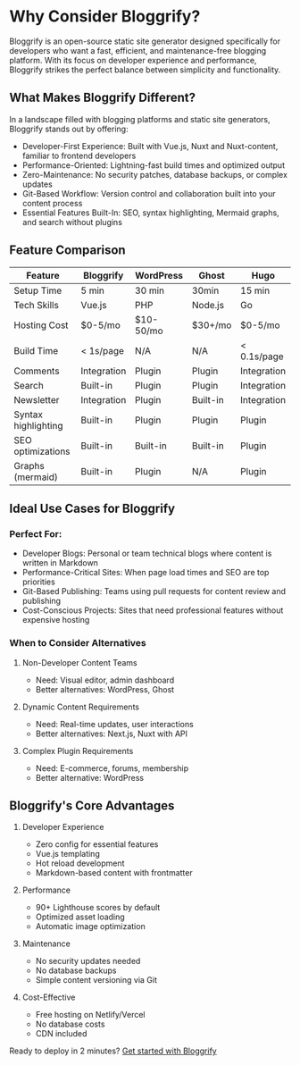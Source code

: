 # Why Consider Bloggrify?

Bloggrify is an open-source static site generator designed specifically for developers who want a fast, efficient, and maintenance-free blogging platform. With its focus on developer experience and performance, Bloggrify strikes the perfect balance between simplicity and functionality.


## What Makes Bloggrify Different?
In a landscape filled with blogging platforms and static site generators, Bloggrify stands out by offering:

* Developer-First Experience: Built with Vue.js, Nuxt and Nuxt-content, familiar to frontend developers
* Performance-Oriented: Lightning-fast build times and optimized output
* Zero-Maintenance: No security patches, database backups, or complex updates
* Git-Based Workflow: Version control and collaboration built into your content process
* Essential Features Built-In: SEO, syntax highlighting, Mermaid graphs, and search without plugins

## Feature Comparison

| Feature             | Bloggrify   | WordPress | Ghost    | Hugo |
|---------------------|-------------|-----------|----------|------|
| Setup Time          | 5 min       | 30 min | 30min    | 15 min |
| Tech Skills         | Vue.js      | PHP | Node.js  | Go |
| Hosting Cost        | $0-5/mo     | $10-50/mo | $30+/mo  | $0-5/mo |
| Build Time          | < 1s/page   | N/A | N/A      | < 0.1s/page |
| Comments            | Integration | Plugin | Plugin   | Integration |
| Search              | Built-in    | Plugin | Plugin   | Integration |
| Newsletter          | Integration | Plugin | Built-in | Integration |
| Syntax highlighting | Built-in    | Plugin | Plugin   | Plugin |
| SEO optimizations   | Built-in    | Built-in | Built-in | Plugin |
| Graphs (mermaid)    | Built-in    | Plugin | N/A      | Plugin |


## Ideal Use Cases for Bloggrify
### Perfect For:

* Developer Blogs: Personal or team technical blogs where content is written in Markdown
* Performance-Critical Sites: When page load times and SEO are top priorities
* Git-Based Publishing: Teams using pull requests for content review and publishing
* Cost-Conscious Projects: Sites that need professional features without expensive hosting

### When to Consider Alternatives

1. Non-Developer Content Teams
    - Need: Visual editor, admin dashboard
    - Better alternatives: WordPress, Ghost

2. Dynamic Content Requirements
    - Need: Real-time updates, user interactions
    - Better alternatives: Next.js, Nuxt with API

3. Complex Plugin Requirements
    - Need: E-commerce, forums, membership
    - Better alternative: WordPress

## Bloggrify's Core Advantages

1. Developer Experience
    - Zero config for essential features
    - Vue.js templating
    - Hot reload development
    - Markdown-based content with frontmatter

2. Performance
    - 90+ Lighthouse scores by default
    - Optimized asset loading
    - Automatic image optimization 

3. Maintenance
    - No security updates needed
    - No database backups
    - Simple content versioning via Git

4. Cost-Effective
    - Free hosting on Netlify/Vercel
    - No database costs
    - CDN included


Ready to deploy in 2 minutes? [Get started with Bloggrify](/introduction/getting-started)
 
